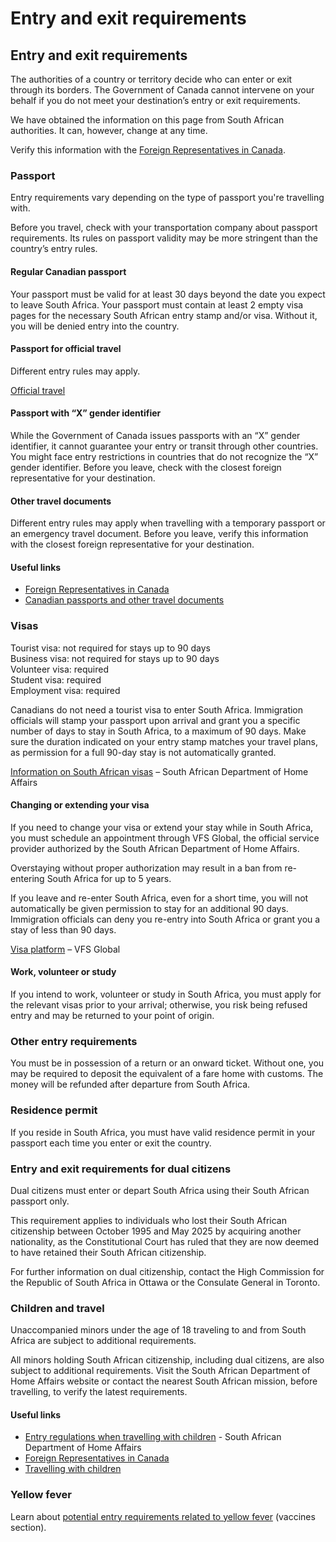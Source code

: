 # Entry and exit requirements

## Entry and exit requirements

The authorities of a country or territory decide who can enter or exit through its borders. The Government of Canada cannot intervene on your behalf if you do not meet your destination’s entry or exit requirements.

We have obtained the information on this page from South African authorities. It can, however, change at any time.

Verify this information with the [Foreign Representatives in Canada](https://www.international.gc.ca/protocol-protocole/reps.aspx?lang=eng).

### Passport

Entry requirements vary depending on the type of passport you're travelling with.

Before you travel, check with your transportation company about passport requirements. Its rules on passport validity may be more stringent than the country’s entry rules.

#### Regular Canadian passport

Your passport must be valid for at least 30 days beyond the date you expect to leave South Africa. Your passport must contain at least 2 empty visa pages for the necessary South African entry stamp and/or visa. Without it, you will be denied entry into the country.

#### Passport for official travel

Different entry rules may apply.

[Official travel](https://www.canada.ca/en/immigration-refugees-citizenship/services/canadian-passports/official-travel.html)

#### Passport with “X” gender identifier

While the Government of Canada issues passports with an “X” gender identifier, it cannot guarantee your entry or transit through other countries. You might face entry restrictions in countries that do not recognize the “X” gender identifier. Before you leave, check with the closest foreign representative for your destination.

#### Other travel documents

Different entry rules may apply when travelling with a temporary passport or an emergency travel document. Before you leave, verify this information with the closest foreign representative for your destination.

#### Useful links

* [Foreign Representatives in Canada](https://www.international.gc.ca/protocol-protocole/reps.aspx?lang=eng)
* [Canadian passports and other travel documents](http://www.canada.ca/passport)

### Visas

Tourist visa: not required for stays up to 90 days  
Business visa: not required for stays up to 90 days  
Volunteer visa: required  
Student visa: required  
Employment visa: required

Canadians do not need a tourist visa to enter South Africa. Immigration officials will stamp your passport upon arrival and grant you a specific number of days to stay in South Africa, to a maximum of 90 days. Make sure the duration indicated on your entry stamp matches your travel plans, as permission for a full 90-day stay is not automatically granted.

[Information on South African visas](https://www.dha.gov.za/index.php/immigration-services/types-of-visas) – South African Department of Home Affairs

#### Changing or extending your visa

If you need to change your visa or extend your stay while in South Africa, you must schedule an appointment through VFS Global, the official service provider authorized by the South African Department of Home Affairs.

Overstaying without proper authorization may result in a ban from re-entering South Africa for up to 5 years.

If you leave and re-enter South Africa, even for a short time, you will not automatically be given permission to stay for an additional 90 days. Immigration officials can deny you re-entry into South Africa or grant you a stay of less than 90 days.

[Visa platform](https://visa.vfsglobal.com/zaf/en/dha) – VFS Global

#### Work, volunteer or study

If you intend to work, volunteer or study in South Africa, you must apply for the relevant visas prior to your arrival; otherwise, you risk being refused entry and may be returned to your point of origin.

### Other entry requirements

You must be in possession of a return or an onward ticket. Without one, you may be required to deposit the equivalent of a fare home with customs. The money will be refunded after departure from South Africa.

### Residence permit

If you reside in South Africa, you must have valid residence permit in your passport each time you enter or exit the country.

### Entry and exit requirements for dual citizens

Dual citizens must enter or depart South Africa using their South African passport only.

This requirement applies to individuals who lost their South African citizenship between October 1995 and May 2025 by acquiring another nationality, as the Constitutional Court has ruled that they are now deemed to have retained their South African citizenship.

For further information on dual citizenship, contact the High Commission for the Republic of South Africa in Ottawa or the Consulate General in Toronto.

### Children and travel

Unaccompanied minors under the age of 18 traveling to and from South Africa are subject to additional requirements.

All minors holding South African citizenship, including dual citizens, are also subject to additional requirements. Visit the South African Department of Home Affairs website or contact the nearest South African mission, before travelling, to verify the latest requirements.

#### Useful links

* [Entry regulations when travelling with children](https://www.dha.gov.za/index.php/civic-services/travel-requirements-for-children) - South African Department of Home Affairs
* [Foreign Representatives in Canada](https://www.international.gc.ca/protocol-protocole/reps.aspx?lang=eng&_ga=2.75493394.1496566192.1698612653-1405742948.1680118138)
* [Travelling with children](http://travel.gc.ca/travelling/children)

### Yellow fever

Learn about [potential entry requirements related to yellow fever](#health) (vaccines section).
